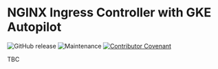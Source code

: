 # NGINX Ingress Controller with GKE Autopilot

![GitHub release](https://img.shields.io/github/v/release/memes/nginx-ingress-controller-gke-autopilot?sort=semver)
![Maintenance](https://img.shields.io/maintenance/yes/2023)
[![Contributor Covenant](https://img.shields.io/badge/Contributor%20Covenant-2.1-4baaaa.svg)](CODE_OF_CONDUCT.md)

TBC
